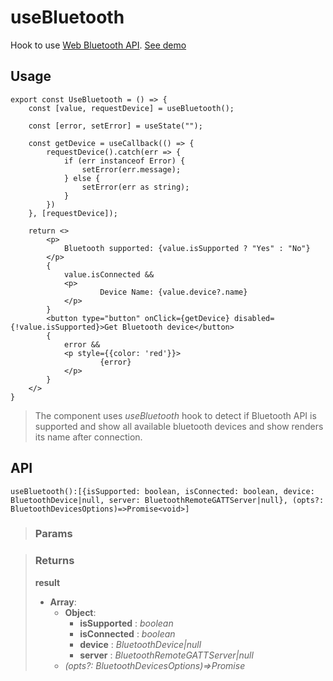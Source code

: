 # useBluetooth
Hook to use [Web Bluetooth API](https://developer.mozilla.org/en-US/docs/Web/API/Web_Bluetooth_API). [See demo](https://ndriadev.github.io/react-tools/#/hooks/api-dom/useBluetooth)

## Usage

```tsx
export const UseBluetooth = () => {
	const [value, requestDevice] = useBluetooth();

	const [error, setError] = useState("");

	const getDevice = useCallback(() => {
		requestDevice().catch(err => {
			if (err instanceof Error) {
				setError(err.message);
			} else {
				setError(err as string);
			}
		})
	}, [requestDevice]);

	return <>
		<p>
			Bluetooth supported: {value.isSupported ? "Yes" : "No"}
		</p>
		{
			value.isConnected &&
			<p>
					Device Name: {value.device?.name}
			</p>
		}
		<button type="button" onClick={getDevice} disabled={!value.isSupported}>Get Bluetooth device</button>
		{
			error &&
			<p style={{color: 'red'}}>
					{error}
			</p>
		}
	</>
}
```

> The component uses _useBluetooth_ hook to detect if Bluetooth API is supported and show all available bluetooth devices and show renders its name after connection.


## API

```tsx
useBluetooth():[{isSupported: boolean, isConnected: boolean, device: BluetoothDevice|null, server: BluetoothRemoteGATTServer|null}, (opts?: BluetoothDevicesOptions)=>Promise<void>]
```

> ### Params
>
>
>

> ### Returns
>
> __result__
> - __Array__:  
>     - __Object__:  
>         - __isSupported__ : _boolean_  
>         - __isConnected__ : _boolean_  
>         - __device__ : _BluetoothDevice|null_  
>         - __server__ : _BluetoothRemoteGATTServer|null_  
>     - _(opts?: BluetoothDevicesOptions)=>Promise<void>_  
>
